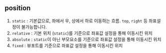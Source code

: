 ## position
1. `static` : 기본값으로, 좌에서 우, 상에서 하로 이동하는 흐름. `top`, `right` 등 좌표설정이 불가능합니다.
2. `relative` : 기본 위치 (`static`)를 기준으로 좌표값 설정을 통해 이동시킨 위치
3. `absolute` : `static`이 아닌 부모요소를 기준으로 좌표값 설정을 통해 이동시킨 위치
4. `fixed` : 뷰포트를 기준으로 좌표값 설정을 통해 이동시킨 위치